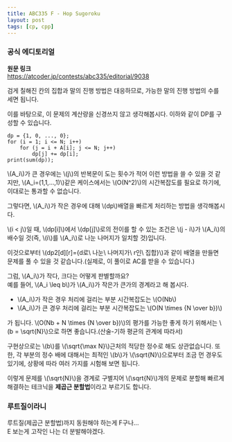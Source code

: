 ```yaml
---
title: ABC335 F - Hop Sugoroku
layout: post
tags: [cp, cpp]
---
```

### 공식 에디토리얼
**원문 링크**  
<https://atcoder.jp/contests/abc335/editorial/9038>

검게 칠해진 칸의 집합과 말의 진행 방법은 대응하므로, 가능한 말의 진행 방법의 수를 세면 됩니다.

이를 바탕으로, 이 문제의 계산량을 신경쓰지 않고 생각해봅시다. 이하와 같이 DP를 구성할 수 있습니다.

```
dp = {1, 0, ..., 0};
for (i = 1; i <= N; i++)
    for (j = i + A[i]; j <= N; j++)
        dp[j] += dp[i];
print(sum(dp));
```

\\(A_i\\)가 큰 경우에는 \\(j\\)의 반복문이 도는 횟수가 적어 이런 방법을 쓸 수 있을 것 같지만, \\(A_i=(1,1,...,1)\\)같은 케이스에서는 \\(O(N^2)\\)의 시간복잡도를 필요로 하기에, 이대로는 통과할 수 없습니다.

그렇다면, \\(A_i\\)가 작은 경우에 대해 \\(dp\\)배열을 빠르게 처리하는 방법을 생각해봅시다.

\\(i < j\\)일 때, \\(dp[i]\\)에서 \\(dp[j]\\)로의 전이를 할 수 있는 조건은 \\(j - i\\)가 \\(A_i\\)의 배수일 것(즉, \\(i\\)를 \\(A_i\\)로 나눈 나머지가 일치할 것)입니다.

이것으로부터 \\(dp2[d][r]=\{d로\ 나눈\ 나머지가\ r인\ 집합\}\\)과 같이 배열을 만들면 문제를 풀 수 있을 것 같습니다.(실제로, 이 풀이로 AC를 받을 수 있습니다.)

그럼, \\(A_i\\)가 작다, 크다는 어떻게 판별할까요?  
예를 들어, \\(A_i \leq b\\)가 \\(A_i\\)가 작은가 큰가의 경계라고 해 봅시다.

- \\(A_i\\)가 작은 경우 처리에 걸리는 부분 시간복잡도는 \\(O(Nb\\)
- \\(A_i\\)가 큰 경우 처리에 걸리는 부분 시간복잡도는 \\(O(N \times {N \over b})\\)

가 됩니다. \\(O(Nb + N \times {N \over b})\\)의 평가를 가능한 좋게 하기 위해서는 \\(b = \sqrt{N}\\)으로 하면 좋습니다.(산술-기하 평균의 관계에 따라서)

구현상으로는 \\(b\\)를 \\(\sqrt{\max N}\\)근처의 적당한 정수로 해도 상관없습니다. 또한, 각 부분의 정수 배에 대해서는 최적인 \\(b\\)가 \\(\sqrt{N}\\)으로부터 조금 먼 경우도 있기에, 상황에 따라 여러 가지를 시험해 보면 됩니다.

이렇게 문제를 \\(\sqrt{N}\\)을 경계로 구별지어 \\(\sqrt{N}\\)개의 문제로 분할해 빠르게 해결하는 테크닉을 **제곱근 분할법**이라고 부르기도 합니다.

### 루트질이라니
루트질(제곱근 분할법)까지 동원해야 하는게 F구나...  
E 보는게 고작인 나는 더 분발해야겠다.